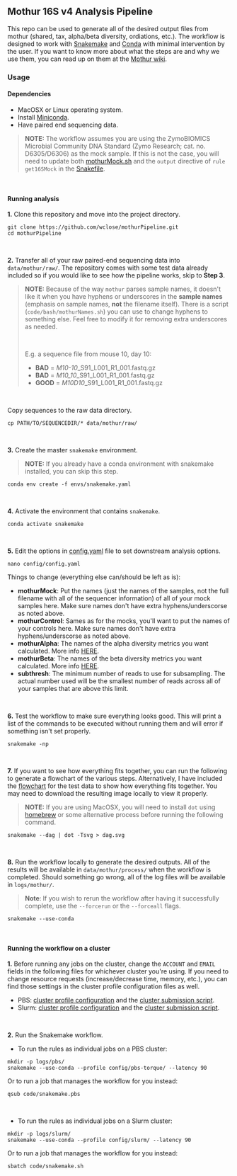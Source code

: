## Mothur 16S v4 Analysis Pipeline

This repo can be used to generate all of the desired output files from mothur (shared, tax, alpha/beta diversity, ordiations, etc.). The workflow is designed to work with [Snakemake](https://snakemake.readthedocs.io/en/stable/) and [Conda](https://docs.conda.io/en/latest/) with minimal intervention by the user. If you want to know more about what the steps are and why we use them, you can read up on them at the [Mothur wiki](https://www.mothur.org/wiki/MiSeq_SOP).

### Usage

#### Dependencies
* MacOSX or Linux operating system.
* Install [Miniconda](https://docs.conda.io/en/latest/miniconda.html).
* Have paired end sequencing data.
> **NOTE:** The workflow assumes you are using the ZymoBIOMICS Microbial Community DNA Standard (Zymo Research; cat. no. D6305/D6306) as the mock sample. If this is not the case, you will need to update both [mothurMock.sh](code/bash/mothurMock.sh) and the `output` directive of `rule get16SMock` in the [Snakefile](Snakefile).

<br />

#### Running analysis

**1.** Clone this repository and move into the project directory.
```
git clone https://github.com/wclose/mothurPipeline.git
cd mothurPipeline
```

<br />

**2.** Transfer all of your raw paired-end sequencing data into `data/mothur/raw/`. The repository comes with some test data already included so if you would like to see how the pipeline works, skip to **Step 3**.
> **NOTE:** Because of the way `mothur` parses sample names, it doesn't like it when you have hyphens or underscores in the **sample names** (emphasis on sample names, **not** the filename itself). There is a script (`code/bash/mothurNames.sh`) you can use to change hyphens to something else. Feel free to modify it for removing extra underscores as needed.
>
> <br />
>
> E.g. a sequence file from mouse 10, day 10:  
> * **BAD** = *M10-10*_S91_L001_R1_001.fastq.gz  
> * **BAD** = *M10_10*_S91_L001_R1_001.fastq.gz  
> * **GOOD** = *M10D10*_S91_L001_R1_001.fastq.gz

<br />

Copy sequences to the raw data directory.
```
cp PATH/TO/SEQUENCEDIR/* data/mothur/raw/
```

<br />

**3.** Create the master `snakemake` environment.
> **NOTE:** If you already have a conda environment with snakemake installed, you can skip this step.
```
conda env create -f envs/snakemake.yaml
```

<br />

**4.** Activate the environment that contains `snakemake`.
```
conda activate snakemake
```

<br />

**5.** Edit the options in [config.yaml](config/config.yaml) file to set downstream analysis options.
```
nano config/config.yaml
```

Things to change (everything else can/should be left as is):
* **mothurMock**: Put the names (just the names of the samples, not the full filename with all of the sequencer information) of all of your mock samples here. Make sure names don't have extra hyphens/underscorse as noted above.
* **mothurControl**: Sames as for the mocks, you'll want to put the names of your controls here. Make sure names don't have extra hyphens/underscorse as noted above.
* **mothurAlpha**: The names of the alpha diversity metrics you want calculated. More info [HERE](https://www.mothur.org/wiki/Summary.single). 
* **mothurBeta**: The names of the beta diversity metrics you want calculated. More info [HERE](https://www.mothur.org/wiki/Dist.shared).
* **subthresh**: The minimum number of reads to use for subsampling. The actual number used will be the smallest number of reads across all of your samples that are above this limit.

<br />

**6.** Test the workflow to make sure everything looks good. This will print a list of the commands to be executed without running them and will error if something isn't set properly.
```
snakemake -np
```

<br />

**7.** If you want to see how everything fits together, you can run the following to generate a flowchart of the various steps. Alternatively, I have included the [flowchart](dag.svg) for the test data to show how everything fits together. You may need to download the resulting image locally to view it properly.
> **NOTE:** If you are using MacOSX, you will need to install `dot` using [homebrew](https://brew.sh/) or some alternative process before running the following command.
```
snakemake --dag | dot -Tsvg > dag.svg
```

<br />

**8.** Run the workflow locally to generate the desired outputs. All of the results will be available in `data/mothur/process/` when the workflow is completed. Should something go wrong, all of the log files will be available in `logs/mothur/`.
> **Note**: If you wish to rerun the workflow after having it successfully complete, use the `--forcerun` or the `--forceall` flags.
```
snakemake --use-conda
```

<br />

#### Running the workflow on a cluster

**1.** Before running any jobs on the cluster, change the `ACCOUNT` and `EMAIL` fields in the following files for whichever cluster you're using. If you need to change resource requests (increase/decrease time, memory, etc.), you can find those settings in the cluster profile configuration files as well.
* PBS: [cluster profile configuration](config/pbs-torque/cluster.yaml) and the [cluster submission script](code/snakemake.pbs).
* Slurm: [cluster profile configuration](config/slurm/cluster.yaml) and the [cluster submission script](code/snakemake.sh).

<br /> 

**2.** Run the Snakemake workflow.
* To run the rules as individual jobs on a PBS cluster:
```
mkdir -p logs/pbs/
snakemake --use-conda --profile config/pbs-torque/ --latency 90
```
Or to run a job that manages the workflow for you instead:
```
qsub code/snakemake.pbs
```

<br /> 

* To run the rules as individual jobs on a Slurm cluster:
```
mkdir -p logs/slurm/
snakemake --use-conda --profile config/slurm/ --latency 90
```
Or to run a job that manages the workflow for you instead:
```
sbatch code/snakemake.sh
```
